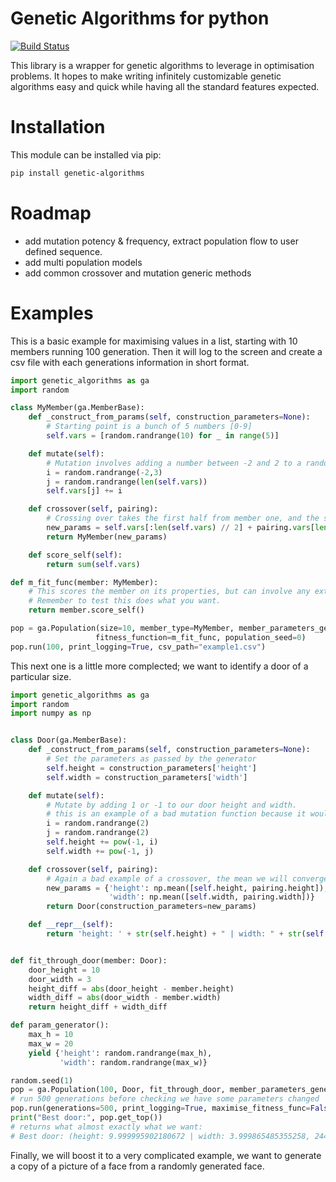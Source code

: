 # Genetic Algorithms for python
[![Build Status](https://travis-ci.org/GitToby/genetic_algorithms.svg?branch=master)](https://travis-ci.org/GitToby/genetic_algorithms)

This library is a wrapper for genetic algorithms to leverage in optimisation problems.
It hopes to make writing infinitely customizable genetic algorithms easy and quick while having all the standard features expected.

# Installation
This module can be installed via pip:
```bash
pip install genetic-algorithms
```

# Roadmap
* add mutation potency & frequency, extract population flow to user defined sequence.
* add multi population models
* add common crossover and mutation generic methods

# Examples
This is a basic example for maximising values in a list, starting with 10 members running 100 generation.
Then it will log to the screen and create a csv file with each generations information in short format.

```python
import genetic_algorithms as ga
import random

class MyMember(ga.MemberBase):
    def _construct_from_params(self, construction_parameters=None):
        # Starting point is a bunch of 5 numbers [0-9]
        self.vars = [random.randrange(10) for _ in range(5)]

    def mutate(self):
        # Mutation involves adding a number between -2 and 2 to a random variable
        i = random.randrange(-2,3)
        j = random.randrange(len(self.vars))
        self.vars[j] += i

    def crossover(self, pairing):
        # Crossing over takes the first half from member one, and the second half from member 2
        new_params = self.vars[:len(self.vars) // 2] + pairing.vars[len(pairing.vars) // 2:]
        return MyMember(new_params)

    def score_self(self):
        return sum(self.vars)

def m_fit_func(member: MyMember):
    # This scores the member on its properties, but can involve any external functions as needed.
    # Remember to test this does what you want.
    return member.score_self()

pop = ga.Population(size=10, member_type=MyMember, member_parameters_generator=None,
                   fitness_function=m_fit_func, population_seed=0)
pop.run(100, print_logging=True, csv_path="example1.csv")
```

This next one is a little more complected; we want to identify a door of a particular size.
```python
import genetic_algorithms as ga
import random
import numpy as np


class Door(ga.MemberBase):
    def _construct_from_params(self, construction_parameters=None):
        # Set the parameters as passed by the generator
        self.height = construction_parameters['height']
        self.width = construction_parameters['width']

    def mutate(self):
        # Mutate by adding 1 or -1 to our door height and width.
        # this is an example of a bad mutation function because it wouldn't hit an integer after the mutation
        i = random.randrange(2)
        j = random.randrange(2)
        self.height += pow(-1, i)
        self.width += pow(-1, j)

    def crossover(self, pairing):
        # Again a bad example of a crossover, the mean we will converge quickly but very hard to get a precice score.
        new_params = {'height': np.mean([self.height, pairing.height]),
                      'width': np.mean([self.width, pairing.width])}
        return Door(construction_parameters=new_params)

    def __repr__(self):
        return 'height: ' + str(self.height) + " | width: " + str(self.width)


def fit_through_door(member: Door):
    door_height = 10
    door_width = 3
    height_diff = abs(door_height - member.height)
    width_diff = abs(door_width - member.width)
    return height_diff + width_diff

def param_generator():
    max_h = 10
    max_w = 20
    yield {'height': random.randrange(max_h),
           'width': random.randrange(max_w)}

random.seed(1)
pop = ga.Population(100, Door, fit_through_door, member_parameters_generator=param_generator)
# run 500 generations before checking we have some parameters changed
pop.run(generations=500, print_logging=True, maximise_fitness_func=False)
print("Best door:", pop.get_top())
# returns what almost exactly what we want:
# Best door: (height: 9.999995902180672 | width: 3.999865485355258, 244033.23286180547)
```

Finally, we will boost it to a very complicated example, we want to generate a copy of a picture of a face from a randomly generated face.

